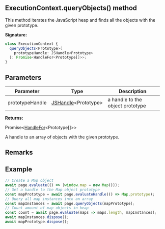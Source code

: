 ## ExecutionContext.queryObjects() method

This method iterates the JavaScript heap and finds all the objects with the given prototype.

**Signature:**

```typescript
class ExecutionContext {
  queryObjects<Prototype>(
    prototypeHandle: JSHandle<Prototype>
  ): Promise<HandleFor<Prototype[]>>;
}
```

## Parameters

| Parameter       | Type                                                 | Description                      |
| --------------- | ---------------------------------------------------- | -------------------------------- |
| prototypeHandle | [JSHandle](./puppeteer.jshandle.md)&lt;Prototype&gt; | a handle to the object prototype |

**Returns:**

Promise&lt;[HandleFor](./puppeteer.handlefor.md)&lt;Prototype\[\]&gt;&gt;

A handle to an array of objects with the given prototype.

## Remarks

## Example

```js
// Create a Map object
await page.evaluate(() => (window.map = new Map()));
// Get a handle to the Map object prototype
const mapPrototype = await page.evaluateHandle(() => Map.prototype);
// Query all map instances into an array
const mapInstances = await page.queryObjects(mapPrototype);
// Count amount of map objects in heap
const count = await page.evaluate(maps => maps.length, mapInstances);
await mapInstances.dispose();
await mapPrototype.dispose();
```
